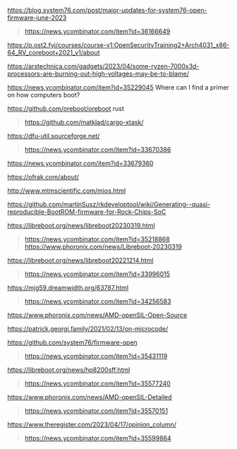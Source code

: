 https://blog.system76.com/post/major-updates-for-system76-open-firmware-june-2023
> https://news.ycombinator.com/item?id=36166649

https://p.ost2.fyi/courses/course-v1:OpenSecurityTraining2+Arch4031_x86-64_RV_coreboot+2021_v1/about

https://arstechnica.com/gadgets/2023/04/some-ryzen-7000x3d-processors-are-burning-out-high-voltages-may-be-to-blame/

https://news.ycombinator.com/item?id=35229045 Where can I find a primer on how computers boot?

https://github.com/oreboot/oreboot rust
> https://github.com/matklad/cargo-xtask/

https://dfu-util.sourceforge.net/
> https://news.ycombinator.com/item?id=33670386

https://news.ycombinator.com/item?id=33679360

https://ofrak.com/about/

http://www.mtmscientific.com/mios.html

https://github.com/martinSusz/rkdeveloptool/wiki/Generating--quasi-reproducible-BootROM-firmware-for-Rock-Chips-SoC

https://libreboot.org/news/libreboot20230319.html
> https://news.ycombinator.com/item?id=35218868
> https://www.phoronix.com/news/Libreboot-20230319

https://libreboot.org/news/libreboot20221214.html
> https://news.ycombinator.com/item?id=33996015

https://mjg59.dreamwidth.org/63787.html
> https://news.ycombinator.com/item?id=34256583

https://www.phoronix.com/news/AMD-openSIL-Open-Source

https://patrick.georgi.family/2021/02/13/on-microcode/

https://github.com/system76/firmware-open
> https://news.ycombinator.com/item?id=35431119

https://libreboot.org/news/hp8200sff.html
> https://news.ycombinator.com/item?id=35577240

https://www.phoronix.com/news/AMD-openSIL-Detailed
> https://news.ycombinator.com/item?id=35570151

https://www.theregister.com/2023/04/17/opinion_column/
> https://news.ycombinator.com/item?id=35599884